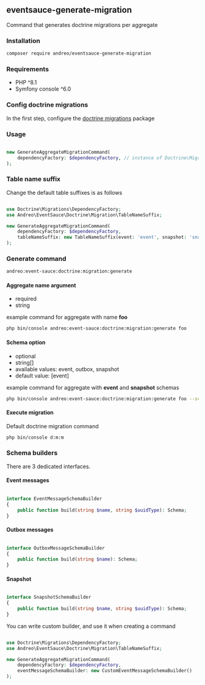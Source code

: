 ## eventsauce-generate-migration

Command that generates doctrine migrations 
per aggregate


### Installation

```bash
composer require andreo/eventsauce-generate-migration
```

### Requirements

- PHP ^8.1
- Symfony console ^6.0


### Config doctrine migrations

In the first step, configure the [doctrine migrations](https://www.doctrine-project.org/projects/doctrine-migrations/en/3.3/reference/configuration.html#configuration) package

### Usage

```php

new GenerateAggregateMigrationCommand(
    dependencyFactory: $dependencyFactory, // instance of Doctrine\Migrations\DependencyFactory;
);
```

### Table name suffix

Change the default table suffixes is as follows

```php

use Doctrine\Migrations\DependencyFactory;
use Andreo\EventSauce\Doctrine\Migration\TableNameSuffix;

new GenerateAggregateMigrationCommand(
    dependencyFactory: $dependencyFactory,
    tableNameSuffix: new TableNameSuffix(event: 'event', snapshot: 'snapshot_state', outbox: 'outbox')
);
```

### Generate command

```bash
andreo:event-sauce:doctrine:migration:generate
```

#### Aggregate name argument

- required
- string

example command for aggregate with name **foo**

```bash
php bin/console andreo:event-sauce:doctrine:migration:generate foo
```

#### Schema option

- optional
- string[]
- available values: event, outbox, snapshot
- default value: [event]

example command for aggregate with **event** and **snapshot** schemas

```bash
php bin/console andreo:event-sauce:doctrine:migration:generate foo --schema=event --schema=snapshot
```

#### Execute migration

Default doctrine migration command

```bash
php bin/console d:m:m
```

### Schema builders

There are 3 dedicated interfaces.

#### Event messages

```php

interface EventMessageSchemaBuilder
{
    public function build(string $name, string $uuidType): Schema;
}

```

#### Outbox messages

```php

interface OutboxMessageSchemaBuilder
{
    public function build(string $name): Schema;
}

```

#### Snapshot

```php

interface SnapshotSchemaBuilder
{
    public function build(string $name, string $uuidType): Schema;
}

```

You can write custom builder, and use it when creating a command

```php

use Doctrine\Migrations\DependencyFactory;
use Andreo\EventSauce\Doctrine\Migration\TableNameSuffix;

new GenerateAggregateMigrationCommand(
    dependencyFactory: $dependencyFactory,
    eventMessageSchemaBuilder: new CustomEventMessageSchemaBuilder()
);
```
